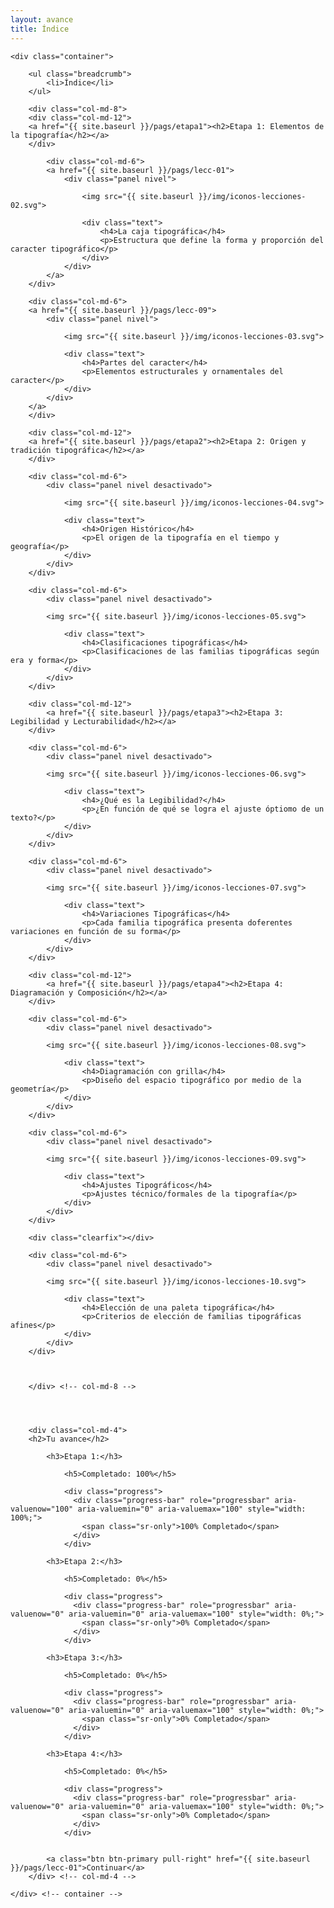 ```yaml
---
layout: avance
title: Índice
---
```


<div class='seccion dos first'>

	<div class="container">

		<ul class="breadcrumb">
			<li>Índice</li>
		</ul>
	
		<div class="col-md-8">
		<div class="col-md-12">
		<a href="{{ site.baseurl }}/pags/etapa1"><h2>Etapa 1: Elementos de la tipografía</h2></a>
		</div>

			<div class="col-md-6">
			<a href="{{ site.baseurl }}/pags/lecc-01">
				<div class="panel nivel">

					<img src="{{ site.baseurl }}/img/iconos-lecciones-02.svg">

					<div class="text">
						<h4>La caja tipográfica</h4>
						<p>Estructura que define la forma y proporción del caracter tipográfico</p>
					</div>
				</div>
			</a>
		</div>

		<div class="col-md-6">
		<a href="{{ site.baseurl }}/pags/lecc-09">
			<div class="panel nivel">

				<img src="{{ site.baseurl }}/img/iconos-lecciones-03.svg">

				<div class="text">
					<h4>Partes del caracter</h4>
					<p>Elementos estructurales y ornamentales del caracter</p>
				</div>
			</div>
		</a>
		</div>

		<div class="col-md-12">
		<a href="{{ site.baseurl }}/pags/etapa2"><h2>Etapa 2: Origen y tradición tipográfica</h2></a>
		</div>

		<div class="col-md-6">
			<div class="panel nivel desactivado">

				<img src="{{ site.baseurl }}/img/iconos-lecciones-04.svg">

				<div class="text">
					<h4>Origen Histórico</h4>
					<p>El origen de la tipografía en el tiempo y geografía</p>
				</div>
			</div>
		</div>

		<div class="col-md-6">
			<div class="panel nivel desactivado">

			<img src="{{ site.baseurl }}/img/iconos-lecciones-05.svg">

				<div class="text">
					<h4>Clasificaciones tipográficas</h4>
					<p>Clasificaciones de las familias tipográficas según era y forma</p>
				</div>
			</div>
		</div>

		<div class="col-md-12">
			<a href="{{ site.baseurl }}/pags/etapa3"><h2>Etapa 3: Legibilidad y Lecturabilidad</h2></a>
		</div>

		<div class="col-md-6">
			<div class="panel nivel desactivado">

			<img src="{{ site.baseurl }}/img/iconos-lecciones-06.svg">

				<div class="text">
					<h4>¿Qué es la Legibilidad?</h4>
					<p>¿En función de qué se logra el ajuste óptiomo de un texto?</p>
				</div>
			</div>
		</div>

		<div class="col-md-6">
			<div class="panel nivel desactivado">

			<img src="{{ site.baseurl }}/img/iconos-lecciones-07.svg">

				<div class="text">
					<h4>Variaciones Tipográficas</h4>
					<p>Cada familia tipográfica presenta doferentes variaciones en función de su forma</p>
				</div>
			</div>
		</div>

		<div class="col-md-12">
			<a href="{{ site.baseurl }}/pags/etapa4"><h2>Etapa 4: Diagramación y Composición</h2></a>
		</div>

		<div class="col-md-6">
			<div class="panel nivel desactivado">

			<img src="{{ site.baseurl }}/img/iconos-lecciones-08.svg">

				<div class="text">
					<h4>Diagramación con grilla</h4>
					<p>Diseño del espacio tipográfico por medio de la geometría</p>
				</div>
			</div>
		</div>

		<div class="col-md-6">
			<div class="panel nivel desactivado">

			<img src="{{ site.baseurl }}/img/iconos-lecciones-09.svg">

				<div class="text">
					<h4>Ajustes Tipográficos</h4>
					<p>Ajustes técnico/formales de la tipografía</p>
				</div>
			</div>
		</div>

		<div class="clearfix"></div>

		<div class="col-md-6">
			<div class="panel nivel desactivado">

			<img src="{{ site.baseurl }}/img/iconos-lecciones-10.svg">

				<div class="text">
					<h4>Elección de una paleta tipográfica</h4>
					<p>Criterios de elección de familias tipográficas afines</p>
				</div>
			</div>
		</div>


			
		</div> <!-- col-md-8 -->

		


		<div class="col-md-4">
		<h2>Tu avance</h2>

			<h3>Etapa 1:</h3>

				<h5>Completado: 100%</h5>

				<div class="progress">
				  <div class="progress-bar" role="progressbar" aria-valuenow="100" aria-valuemin="0" aria-valuemax="100" style="width: 100%;">
				    <span class="sr-only">100% Completado</span>
				  </div>
				</div>

			<h3>Etapa 2:</h3>

				<h5>Completado: 0%</h5>

				<div class="progress">
				  <div class="progress-bar" role="progressbar" aria-valuenow="0" aria-valuemin="0" aria-valuemax="100" style="width: 0%;">
				    <span class="sr-only">0% Completado</span>
				  </div>
				</div>

			<h3>Etapa 3:</h3>

				<h5>Completado: 0%</h5>

				<div class="progress">
				  <div class="progress-bar" role="progressbar" aria-valuenow="0" aria-valuemin="0" aria-valuemax="100" style="width: 0%;">
				    <span class="sr-only">0% Completado</span>
				  </div>
				</div>

			<h3>Etapa 4:</h3>

				<h5>Completado: 0%</h5>

				<div class="progress">
				  <div class="progress-bar" role="progressbar" aria-valuenow="0" aria-valuemin="0" aria-valuemax="100" style="width: 0%;">
				    <span class="sr-only">0% Completado</span>
				  </div>
				</div>

			
			<a class="btn btn-primary pull-right" href="{{ site.baseurl }}/pags/lecc-01">Continuar</a>
		</div> <!-- col-md-4 -->

	</div> <!-- container -->
</div> <!-- sección -->
